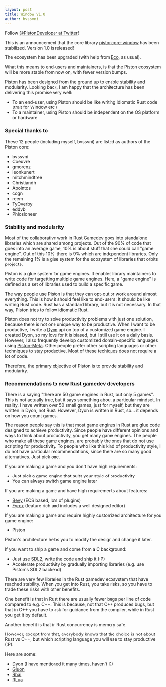 ```yaml
---
layout: post
title: Window V1.0
author: bvssvni
---
```


Follow [@PistonDeveloper at Twitter](https://twitter.com/PistonDeveloper)!

This is an announcement that the core library [pistoncore-window](https://crates.io/crates/pistoncore-window) has been stabilized.
Version 1.0 is released!

The ecosystem has been upgraded (with help from [Eco](https://github.com/PistonDevelopers/eco), as usual).

What this means to end-users and maintainers, is that the Piston ecosystem will be more stable from now on,
with fewer version bumps.

Piston has been designed from the ground up to enable stability and modularity.
Looking back, I am happy that the architecture has been delivering this promise very well:

- To an end-user, using Piston should be like writing idiomatic Rust code (trait for Window etc.)
- To a maintainer, using Piston should be independent on the OS platform or hardware

### Special thanks to

These 12 people (including myself, bvssvni) are listed as authors of the Piston core:

- bvssvni
- Coeuvre
- gmorenz
- leonkunert
- mitchmindtree
- Christiandh
- Apointos
- ccgn
- reem
- TyOverby
- eddyb
- Phlosioneer

### Stability and modularity

Most of the collaborative work in Rust Gamedev goes into standalone libraries which are shared among projects.
Out of the 90% of code that goes into an average game, 10% is about stuff that one could call "game engine".
Out of this 10%, there is 9% which are independent libraries.
Only the remaining 1% is a glue system for the ecosystem of libraries that orbits projects.

Piston is a glue system for game engines.
It enables library maintainers to write code for targetting multiple game engines.
Here, a "game engine" is defined as a set of libraries used to build a specific game.

The way people use Piston is that they can opt-out or work around almost everything.
This is how it should feel like to end-users: It should be like writing Rust code.
Rust has a standard library, but it is not necessary.
In that way, Piston tries to follow idiomatic Rust.

Piston does not try to solve productivity problems with just one solution, because there is not one unique way to be productive.
When I want to be productive, I write a [Dyon](https://crates.io/crates/dyon) api on top of a customized game engine.
I created Dyon, so my love for it is biased, but I still use it on a daily basis.
However, I also frequently develop customized domain-specific languages using [Piston-Meta](https://crates.io/crates/piston_meta).
Other people prefer other scripting languages or other techniques to stay productive.
Most of these techiques does not require a lot of code.

Therefore, the primary objective of Piston is to provide stability and modularity.

### Recommendations to new Rust gamedev developers

There is a saying "there are 50 game engines in Rust, but only 5 games".
This is not actually true, but it says something about a particular mindset.
In reality, I have written over 50 small games, just for myself, but they are written in Dyon, not Rust.
However, Dyon is written in Rust, so... it depends on how you count games.

The reason people say this is that most game engines in Rust are glue code designed to achieve productivity.
Since people have different opinions and ways to think about productivity, you get many game engines.
The people who make all these game engines, are probably the ones that do not use scripting for productivity.
To people who like this kind of productivity style, I do not have particular recommendations,
since there are so many good alternatives. Just pick one.

If you are making a game and you don't have high requirements:

- Just pick a game engine that suits your style of productivity
- You can always switch game engine later

If you are making a game and have high requirements about features:

- [Bevy](https://bevyengine.org/) (ECS based, lots of plugins)
- [Fyrox](https://crates.io/crates/fyrox) (feature rich and includes a well designed editor)

If you are making a game and require highly customized architecture for you game engine:

- Piston

Piston's architecture helps you to modify the design and change it later.

If you want to ship a game and come from a C background:

- Just use [SDL2](https://crates.io/crates/sdl2), write the code and ship it (:P)
- Accelerate productivity by gradually importing libraries (e.g. use Piston's SDL2 backend)

There are very few libraries in the Rust gamedev ecosystem that have reached stability.
When you get into Rust, you take risks, so you have to trade these risks with other benefits.

One benefit is that in Rust there are usually fewer bugs per line of code compared to e.g. C++.
This is because, not that C++ produces bugs, but that in C++ you have to ask for guidance from the compiler,
while in Rust you get it by default.

Another benefit is that in Rust concurrency is memory safe.

However, except from that, everybody knows that the choice is not about Rust vs C++,
but which scripting language you will use to stay productive (:P).

Here are some:

- [Dyon](https://crates.io/crates/dyon) (I have mentioned it many times, haven't I?)
- [Gluon](https://crates.io/crates/gluon)
- [Rhai](https://crates.io/crates/rhai)
- [RLua](https://crates.io/crates/rlua)


